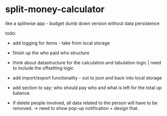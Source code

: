 # split-money-calculator
like a splitwise app - budget dumb down version without data persistence


todo:
- add logging for items - take from local storage
- finish up the who paid who structure
- think about datastructure for the calculation and tabulation logic | need to include the offsetting logic
- add import/export functionality - out to json and back into local storage

- add section to say: who should pay who and what is left for the total up balance.

- if delete people involved, all data related to the person will have to be removed.
 -> need to show pop-up notification + design that.

